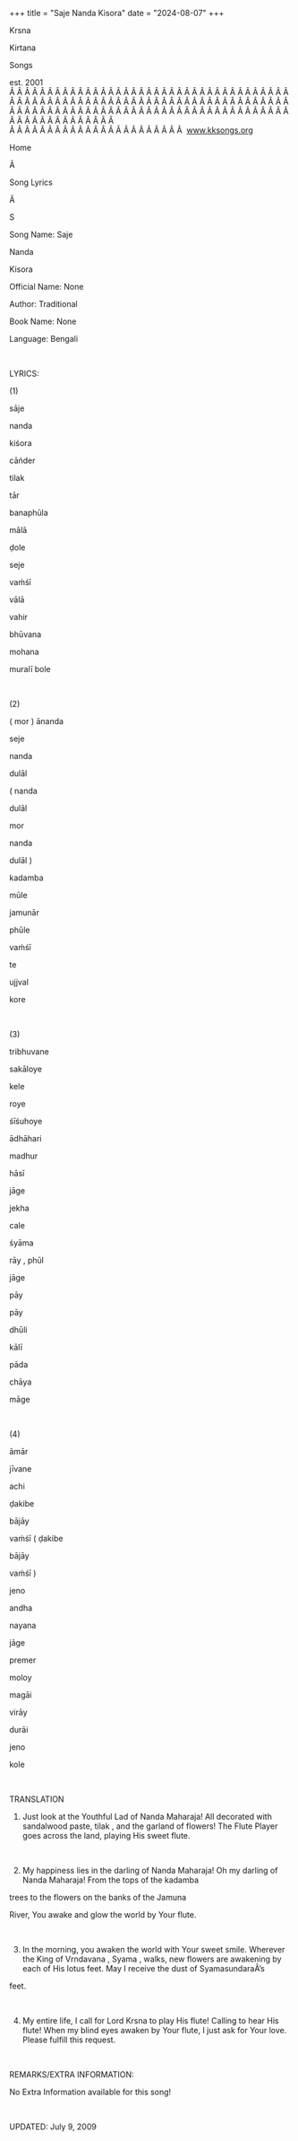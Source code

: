 +++ 
title = "Saje Nanda Kisora"
date = "2024-08-07"
+++

Krsna
 
Kirtana
 
Songs

est. 2001
Â Â Â Â Â Â Â Â Â Â Â Â Â Â Â Â Â Â Â Â Â Â Â Â Â Â Â Â Â Â Â Â Â Â Â Â Â Â Â Â Â Â Â Â Â Â Â Â Â Â Â Â Â Â Â Â Â Â Â Â Â Â Â Â Â Â Â Â Â Â Â Â Â Â Â Â Â Â Â Â Â Â Â Â Â Â Â Â Â Â Â Â Â Â Â Â Â Â Â Â Â Â Â Â Â Â Â Â Â Â Â Â Â Â Â Â Â Â Â Â Â Â Â Â Â  
Â Â Â Â Â Â Â Â Â Â Â Â Â Â Â Â Â Â Â Â Â Â Â  
www.kksongs.org








Home


Ã 
 
Song Lyrics
 
Ã 
 
S


Song Name: 
Saje
 
Nanda
 
Kisora


Official Name: None


Author: Traditional


Book Name: None


Language: 
Bengali


 


LYRICS:


(1)


sāje
 
nanda
 
kiśora
 
cāńder
 
tilak
 
tār
 
banaphūla
 
mālā
 
ḍole


seje
 
vaḿśī
 
vālā


vahir
 
bhūvana
 


mohana
 
muralī
 bole


 


(2)


(
mor
) 
ānanda
 
seje
 
nanda
 
dulāl

(
nanda
 
dulāl
 
mor
 
nanda
 
dulāl
)


kadamba
 
mūle
 
jamunār
 
phūle


vaḿśī
 
te
 
ujjval
 
kore


 


(3)


tribhuvane
 
sakāloye
 
kele
 
roye
 
śīśuhoye


ādhāhari


madhur
 
hāsī
 
jāge


jekha
 
cale
 
śyāma
 
rāy
, 
phūl
 
jāge
 
pāy
 
pāy


dhūli
 
kālī
 
pāda
 
chāya
 
māge


 


(4)


āmār
 
jīvane
 
achi
 
ḍakibe
 
bājāy
 
vaḿśī
 (
ḍakibe


bājāy
 
vaḿśī
)


jeno
 
andha
 
nayana
 
jāge


premer
 
moloy
 
magāi


virāy
 
durāi
 
jeno
 
kole


 


TRANSLATION


1) Just look at the
Youthful Lad of 
Nanda
 Maharaja! All decorated with
sandalwood paste, 
tilak
, and the garland of flowers!
The Flute Player goes across the land, playing His sweet flute.


 


2) My happiness lies in the
darling of 
Nanda
 Maharaja! Oh my darling of 
Nanda
 Maharaja! From the tops of the 
kadamba

trees to the flowers on the banks of the 
Jamuna

River, You awake and glow the world by 
Your
 flute.


 


3) In the morning, you awaken
the world with 
Your
 sweet smile. Wherever the King of 
Vrndavana
, 
Syama
, walks, new
flowers are awakening by each of His lotus feet. May I receive the dust of 
SyamasundaraÂ’s
 
feet.


 


4) My entire life, I call
for Lord 
Krsna
 to play His flute! Calling to hear His
flute! When my blind eyes awaken by 
Your
 flute, I just
ask for Your love. Please fulfill this request.


 


REMARKS/EXTRA INFORMATION:


No
Extra Information available for this song!


 


UPDATED:
 July 9, 2009
